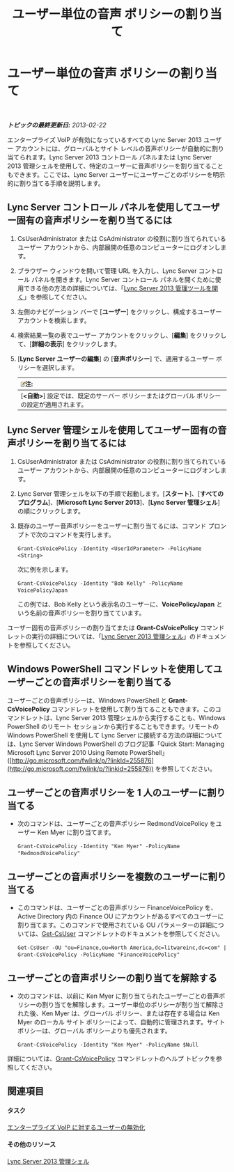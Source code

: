 ﻿---
title: ユーザー単位の音声 ポリシーの割り当て
TOCTitle: ユーザー単位の音声 ポリシーの割り当て
ms:assetid: 9ee47ee7-1030-43b8-a4dc-bf685ea24659
ms:mtpsurl: https://technet.microsoft.com/ja-jp/library/JJ688155(v=OCS.15)
ms:contentKeyID: 49887073
ms.date: 05/19/2016
mtps_version: v=OCS.15
ms.translationtype: HT
---

# ユーザー単位の音声 ポリシーの割り当て

 

_**トピックの最終更新日:** 2013-02-22_

エンタープライズ VoIP が有効になっているすべての Lync Server 2013 ユーザー アカウントには、グローバルとサイト レベルの音声ポリシーが自動的に割り当てられます。Lync Server 2013 コントロール パネルまたは Lync Server 2013 管理シェルを使用して、特定のユーザーに音声ポリシーを割り当てることもできます。ここでは、Lync Server ユーザーにユーザーごとのポリシーを明示的に割り当てる手順を説明します。

## Lync Server コントロール パネルを使用してユーザー固有の音声ポリシーを割り当てるには

1.  CsUserAdministrator または CsAdministrator の役割に割り当てられているユーザー アカウントから、内部展開の任意のコンピューターにログオンします。

2.  ブラウザー ウィンドウを開いて管理 URL を入力し、Lync Server コントロール パネルを開きます。Lync Server コントロール パネルを開くために使用できる他の方法の詳細については、「[Lync Server 2013 管理ツールを開く](lync-server-2013-open-lync-server-administrative-tools.md)」を参照してください。

3.  左側のナビゲーション バーで \[**ユーザー**\] をクリックし、構成するユーザー アカウントを検索します。

4.  検索結果一覧の表でユーザー アカウントをクリックし、\[**編集**\] をクリックして、\[**詳細の表示**\] をクリックします。

5.  \[**Lync Server ユーザーの編集**\] の \[**音声ポリシー**\] で、適用するユーザー ポリシーを選択します。
    
    <table>
    <thead>
    <tr class="header">
    <th><img src="images/Gg412781.note(OCS.15).gif" title="note" alt="note" />注:</th>
    </tr>
    </thead>
    <tbody>
    <tr class="odd">
    <td>[<strong>&lt;自動&gt;</strong>] 設定では、既定のサーバー ポリシーまたはグローバル ポリシーの設定が適用されます。</td>
    </tr>
    </tbody>
    </table>


## Lync Server 管理シェルを使用してユーザー固有の音声ポリシーを割り当てるには

1.  CsUserAdministrator または CsAdministrator の役割に割り当てられているユーザー アカウントから、内部展開の任意のコンピューターにログオンします。

2.  Lync Server 管理シェルを以下の手順で起動します。\[**スタート**\]、\[**すべてのプログラム**\]、\[**Microsoft Lync Server 2013**\]、\[**Lync Server 管理シェル**\] の順にクリックします。

3.  既存のユーザー音声ポリシーをユーザーに割り当てるには、コマンド プロンプトで次のコマンドを実行します。
    
        Grant-CsVoicePolicy -Identity <UserIdParameter> -PolicyName <String>
    
    次に例を示します。
    
        Grant-CsVoicePolicy -Identity "Bob Kelly" -PolicyName VoicePolicyJapan
    
    この例では、Bob Kelly という表示名のユーザーに、**VoicePolicyJapan** という名前の音声ポリシーを割り当てています。

ユーザー固有の音声ポリシーの割り当てまたは **Grant-CsVoicePolicy** コマンドレットの実行の詳細については、「[Lync Server 2013 管理シェル](lync-server-2013-lync-server-management-shell.md)」のドキュメントを参照してください。

## Windows PowerShell コマンドレットを使用してユーザーごとの音声ポリシーを割り当てる

ユーザーごとの音声ポリシーは、Windows PowerShell と **Grant-CsVoicePolicy** コマンドレットを使用して割り当てることもできます。このコマンドレットは、Lync Server 2013 管理シェルから実行することも、Windows PowerShell のリモート セッションから実行することもできます。リモートの Windows PowerShell を使用して Lync Server に接続する方法の詳細については、Lync Server Windows PowerShell のブログ記事「Quick Start: Managing Microsoft Lync Server 2010 Using Remote PowerShell」 ([http://go.microsoft.com/fwlink/p/?linkId=255876](http://go.microsoft.com/fwlink/p/?linkid=255876)) を参照してください。

## ユーザーごとの音声ポリシーを 1 人のユーザーに割り当てる

  - 次のコマンドは、ユーザーごとの音声ポリシー RedmondVoicePolicy をユーザー Ken Myer に割り当てます。
    
        Grant-CsVoicePolicy -Identity "Ken Myer" -PolicyName "RedmondVoicePolicy"

## ユーザーごとの音声ポリシーを複数のユーザーに割り当てる

  - このコマンドは、ユーザーごとの音声ポリシー FinanceVoicePolicy を、Active Directory 内の Finance OU にアカウントがあるすべてのユーザーに割り当てます。このコマンドで使用されている OU パラメーターの詳細については、[Get-CsUser](get-csuser.md) コマンドレットのドキュメントを参照してください。
    
        Get-CsUser -OU "ou=Finance,ou=North America,dc=litwareinc,dc=com" | Grant-CsVoicePolicy -PolicyName "FinanceVoicePolicy"

## ユーザーごとの音声ポリシーの割り当てを解除する

  - 次のコマンドは、以前に Ken Myer に割り当てられたユーザーごとの音声ポリシーの割り当てを解除します。ユーザー単位のポリシーが割り当て解除された後、Ken Myer は、グローバル ポリシー、または存在する場合は Ken Myer のローカル サイト ポリシーによって、自動的に管理されます。サイト ポリシーは、グローバル ポリシーよりも優先されます。
    
        Grant-CsVoicePolicy -Identity "Ken Myer" -PolicyName $Null

詳細については、[Grant-CsVoicePolicy](grant-csvoicepolicy.md) コマンドレットのヘルプ トピックを参照してください。

## 関連項目

#### タスク

[エンタープライズ VoIP に対するユーザーの無効化](lync-server-2013-disable-a-user-for-enterprise-voice.md)  

#### その他のリソース

[Lync Server 2013 管理シェル](lync-server-2013-lync-server-management-shell.md)

